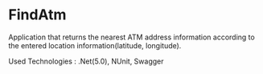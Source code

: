 # FindAtm

Application that returns the nearest ATM address information according to the entered location information(latitude, longitude).

Used Technologies : .Net(5.0), NUnit, Swagger
